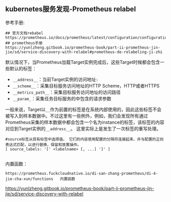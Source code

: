 ## kubernetes服务发现-Prometheus relabel

参考手册:

```
## 官方文档rebabel
https://prometheus.io/docs/prometheus/latest/configuration/configuration/#relabel_config 
## prometheus手册
https://yunlzheng.gitbook.io/prometheus-book/part-ii-prometheus-jin-jie/sd/service-discovery-with-relabel#prometheus-de-relabeling-ji-zhi
```

默认情况下，当Prometheus加载Target实例完成后，这些Target时候都会包含一些默认的标签：

- `__address__`：当前Target实例的访问地址`:`
- `__scheme__`：采集目标服务访问地址的HTTP Scheme，HTTP或者HTTPS
- `__metrics_path__`：采集目标服务访问地址的访问路径
- `__param_`：采集任务目标服务的中包含的请求参数

一般来说，Target以`__`作为前置的标签是在系统内部使用的，因此这些标签不会被写入到样本数据中。不过这里有一些例外，例如，我们会发现所有通过Prometheus采集的样本数据中都会包含一个名为instance的标签，该标签的内容对应到Target实例的`__address__`。 这里实际上是发生了一次标签的重写处理。



```
#source标签从现有标签中选择值。 它们的内容使用配置的分隔符连接起来，并与配置的正则表达式匹配，以进行替换，保留和放置操作。
[ source_labels: '[' <labelname> [, ...] ']' ]


```





内置函数：

```
https://prometheus.fuckcloudnative.io/di-san-zhang-prometheus/di-4-jie-cha-xun/functions   内置函数
```





https://yunlzheng.gitbook.io/prometheus-book/part-ii-prometheus-jin-jie/sd/service-discovery-with-relabel

